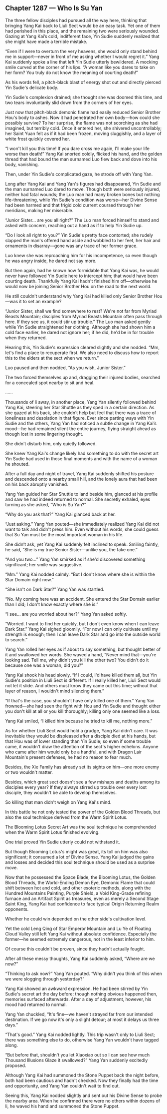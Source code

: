 ## Chapter 1287 — Who Is Su Yan

The three fellow disciples had pursued all the way here, thinking that bringing Yang Kai back to Liuli Sect would be an easy task. Yet one of them had perished in this place, and the remaining two were seriously wounded. Gazing at Yang Kai’s cold, indifferent face, Yin Sudie suddenly realized that she might have made a terrible mistake.

“Even if I were to overturn the very heavens, she would only stand behind me in support—never in front of me asking whether I would regret it.” Yang Kai suddenly spoke a line that left Yin Sudie utterly bewildered. A mocking smile curved at the corner of his lips. “A woman like you dares to take on her form? You truly do not know the meaning of courting death!”

As his words fell, a pitch-black blast of energy shot out and directly pierced Yin Sudie's delicate body.

Yin Sudie's complexion drained; she thought she was doomed this time, and two tears involuntarily slid down from the corners of her eyes.

Just now that pitch-black demonic flame had easily reduced Senior Brother Hou's body to ashes. Now it had penetrated her own body—how could she possibly survive? To her surprise, the flame was not scorching as she had imagined, but terribly cold. Once it entered her, she shivered uncontrollably; her Saint Yuan felt as if it had been frozen, moving sluggishly, and a layer of white frost quickly covered her.

“I won't kill you this time! If you dare cross me again, I'll make your life worse than death!” Yang Kai snorted coldly, flicked his hand, and the golden thread that had bound the man surnamed Luo flew back and dove into his body, vanishing.

Then, under Yin Sudie's complicated gaze, he strode off with Yang Yan.

Long after Yang Kai and Yang Yan's figures had disappeared, Yin Sudie and the man surnamed Luo dared to move. Though both were seriously injured, neither had fatal wounds; the Luo man had many broken bones but nothing life-threatening, while Yin Sudie's condition was worse—her Divine Sense had been harmed and that frigid cold current coursed through her meridians, making her miserable.

“Junior Sister... are you all right?” The Luo man forced himself to stand and asked with concern, reaching out a hand as if to help Yin Sudie up.

“Do I look all right to you?” Yin Sudie's pretty face contorted; she rudely slapped the man's offered hand aside and wobbled to her feet, her hair and ornaments in disarray—gone was any trace of her former grace.

Luo knew she was reproaching him for his incompetence, so even though he was angry inside, he dared not say more.

But then again, had he known how formidable that Yang Kai was, he would never have followed Yin Sudie here to intercept him; that would have been courting death. Thankfully Yang Kai hadn't finished him off—otherwise he would now be joining Senior Brother Hou on the road to the next world.

He still couldn't understand why Yang Kai had killed only Senior Brother Hou—was it to set an example?

“Junior Sister, shall we find somewhere to rest? We're not far from Myriad Beasts Mountain; disciples from Myriad Beasts Mountain often pass through here. If they see us, it could stir up trouble.” The Luo man asked gently while Yin Sudie straightened her clothing. Although she had shown him a cold face earlier, he dared not ignore her; if he did, he'd be in for trouble when they returned.

Hearing this, Yin Sudie's expression cleared slightly and she nodded. “Mm, let's find a place to recuperate first. We also need to discuss how to report this to the elders at the sect when we return.”

Luo paused and then nodded, “As you wish, Junior Sister.”

The two forced themselves up and, dragging their injured bodies, searched for a concealed spot nearby to sit and heal.

......

Thousands of li away, in another place, Yang Yan silently followed behind Yang Kai, steering her Star Shuttle as they sped in a certain direction. As she gazed at his back, she couldn’t help but feel that there was a trace of loneliness and desolation in that figure. Ever since parting ways with Yin Sudie and the others, Yang Yan had noticed a subtle change in Yang Kai’s mood—he had remained silent the entire journey, flying straight ahead as though lost in some lingering thought.

She didn't disturb him, only quietly followed.

She knew Yang Kai's change likely had something to do with the secret art Yin Sudie had used in those final moments and with the name of a woman he shouted.

After a full day and night of travel, Yang Kai suddenly shifted his posture and descended onto a nearby small hill, and the lonely aura that had been on his back abruptly vanished.

Yang Yan guided her Star Shuttle to land beside him, glanced at his profile and saw he had indeed returned to normal. She secretly exhaled, eyes turning as she asked, “Who is Su Yan?”

“Why do you ask that?” Yang Kai glanced back at her.

“Just asking.” Yang Yan pouted—she immediately realized Yang Kai did not want to talk and didn't press him. Even without his words, she could guess that Su Yan must be the most important woman in his life.

She didn’t ask, yet Yang Kai suddenly felt inclined to speak. Smiling faintly, he said, “She is my true Senior Sister—unlike you, the fake one.”

“And you two...” Yang Yan smirked as if she'd discovered something significant; her smile was suggestive.

“Mm.” Yang Kai nodded calmly. “But I don't know where she is within the Star Domain right now.”

“She isn't on Dark Star?” Yang Yan was startled.

“No. My coming here was an accident. She entered the Star Domain earlier than I did; I don't know exactly where she is.”

“I see... are you worried about her?” Yang Yan asked softly.

“Worried. I want to find her quickly, but I don't even know when I can leave Dark Star.” Yang Kai sighed gloomily. “For now I can only cultivate until my strength is enough; then I can leave Dark Star and go into the outside world to search.”

Yang Yan rolled her eyes as if about to say something, but thought better of it and swallowed her words. She waved a hand, “Never mind that—you're looking sad. Tell me, why didn't you kill the other two? You didn't do it because one was a woman, did you?”

Yang Kai shook his head slowly. “If I could, I'd have killed them all, but Yin Sudie's position in Liuli Sect is different. If I really killed her, Liuli Sect would not let it slide. And others must know they came out this time; without that layer of reason, I wouldn't mind silencing them.”

“If that's the case, you shouldn't have only killed one of them.” Yang Yan frowned—she had seen the fight with Hou and Yin Sudie and thought either you don't kill at all or you kill thoroughly; killing only one seemed like a loss.

Yang Kai smiled, “I killed him because he tried to kill me, nothing more.”

As for whether Liuli Sect would hold a grudge, Yang Kai didn't care. It was inevitable they would be displeased after a disciple died at his hands, but that Hou was of lower standing than Yin Sudie; so even if some trouble came, it wouldn't draw the attention of the sect's higher echelons. Anyone who came after him would only be a handful, and with Dragon Lair Mountain's present defenses, he had no reason to fear much.

Besides, the Xie Family has already set its sights on him—one more enemy or two wouldn't matter.

Besides, which great sect doesn't see a few mishaps and deaths among its disciples every year? If they always stirred up trouble over every lost disciple, they wouldn't be able to develop themselves.

So killing that man didn't weigh on Yang Kai's mind.

In this battle he not only tested the power of the Golden Blood Threads, but also the soul technique derived from the Warm Spirit Lotus.

The Blooming Lotus Secret Art was the soul technique he comprehended when the Warm Spirit Lotus finished evolving.

One trial proved Yin Sudie utterly could not withstand it.

But though Blooming Lotus's might was great, its toll on him was also significant; it consumed a lot of Divine Sense. Yang Kai judged the gains and losses and decided this soul technique should be used as a surprise move.

Now that he possessed the Space Blade, the Blooming Lotus, the Golden Blood Threads, the World-Ending Demon Eye, Demonic Flame that could shift between hot and cold, and other esoteric methods, along with the Hundred Mountains Painting, Purple Shield, a Void King-Grade refining furnace and an Artifact Spirit as treasures, even as merely a Second Stage Saint King, Yang Kai had confidence to face typical Origin Returning Realm opponents.

Whether he could win depended on the other side's cultivation level.

Yet the cold Leng Qing of Star Emperor Mountain and Lu Ye of Floating Cloud Valley still left Yang Kai without absolute confidence. Especially the former—he seemed extremely dangerous, not in the least inferior to him.

Of course this couldn't be proven, since they hadn't actually fought.

After all these messy thoughts, Yang Kai suddenly asked, “Where are we now?”

“Thinking to ask now?” Yang Yan pouted. “Why didn't you think of this when we were slogging through yesterday?”

Yang Kai showed an awkward expression. He had been stirred by Yin Sudie's secret art the day before; though nothing obvious happened then, memories surfaced afterwards. After a day of adjustment, however, his mood had returned to normal.

Yang Yan chuckled, “It's fine—we haven't strayed far from our intended destination. If we go now it's only a slight detour; at most it delays us three days.”

“That's good.” Yang Kai nodded lightly. This trip wasn't only to Liuli Sect; there was something else to do, otherwise Yang Yan wouldn't have tagged along.

“But before that, shouldn't you let Xiaoxiao out so I can see how much Thousand Illusions Glaze it swallowed?” Yang Yan suddenly excitedly proposed.

Although Yang Kai had summoned the Stone Puppet back the night before, both had been cautious and hadn't checked. Now they finally had the time and opportunity, and Yang Yan couldn't wait to find out.

Seeing this, Yang Kai nodded slightly and sent out his Divine Sense to probe the nearby area. When he confirmed there were no others within dozens of li, he waved his hand and summoned the Stone Puppet.